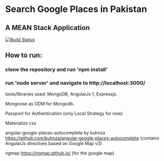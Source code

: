 # Search Google Places in Pakistan

## A MEAN Stack Application

[![Build Status](https://img.shields.io/badge/Open-Repository-green.svg)](https://github.com/alamgirqazi/GoogleMapusingAngular/)

## How to run:

### clone the repository and run 'npm install'
### run 'node server' and navigate to http://localhost:3000/


tools/libraries used:
MongoDB, AngularJs 1, Expressjs.

Mongoose as ODM for Mongodb.

Passport for Authentication (only Local Strategy for now)

Materialize css

angular-google-places-autocomplete by kuhnza https://github.com/kuhnza/angular-google-places-autocomplete
(contains AngularJs directives based on Google Map v3)

ngmap https://ngmap.github.io/
(for the google map)